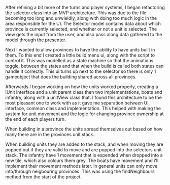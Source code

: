 After refining a bit more of the turns and player systems, I began refactoring the selector class into an MVP architecture. This was due to the file becoming too long and unwieldly, along with doing too much logic in the area responsible for the UI. The Selector model contains data about which province is currently selected, and whether or not a unit is selected. The view gets the input from the user, and also pass along data gathered to the model through the presenter. 

Next I wanted to allow provinces to have the ability to have units built in them. To this end I created a little build menu ui, along with the script to control it. This was modelled as a state machine so that the animations toggle, between the states and that when the build is called both states can handle it correctly. This ui turns up next to the selector so there is only 1 gameobject that does the building shared across all provinces.

Afterwards I began working on how the units worked properly, creating a IUnit interface and a unit parent class then two implementations, boats and infantry, along with a unitView class that. I found this architecture to be the most pleasant one to work with as it gave me separation between UI, interface, common class and implementation. This helped with making the system for unit movement and the logic for changing province ownership at the end of each players turn.

When building in a province the units spread themselves out based on how many there are in the provinces unit stack.

When building units they are added to the stack, and when moving they are popped out if they are valid to move and are popped into the selectors unit stack. The infantry have 1 movement that is expended when dropped into a new tile, which also colours them grey. The boats have movement and i'll implement their movement methods later. In general units can only move into/through neigbouring provinces. This was using the findNeighbours method from the start of the project.